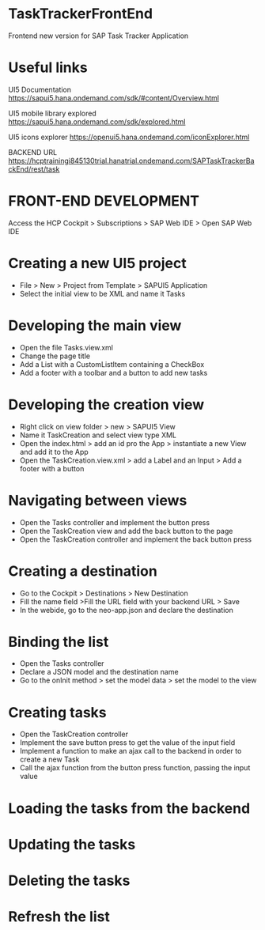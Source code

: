 # TaskTrackerFrontEnd
Frontend new version for SAP Task Tracker Application

# Useful links

UI5 Documentation
https://sapui5.hana.ondemand.com/sdk/#content/Overview.html

UI5 mobile library explored
https://sapui5.hana.ondemand.com/sdk/explored.html

UI5 icons explorer
https://openui5.hana.ondemand.com/iconExplorer.html

BACKEND URL
https://hcptrainingi845130trial.hanatrial.ondemand.com/SAPTaskTrackerBackEnd/rest/task

# FRONT-END DEVELOPMENT
Access the HCP Cockpit > Subscriptions > SAP Web IDE > Open SAP Web IDE

# Creating a new UI5 project
-	File > New > Project from Template > SAPUI5 Application
-	Select the initial view to be XML and name it Tasks

# Developing the main view
-	Open the file Tasks.view.xml
-	Change the page title
-	Add a List with a CustomListItem containing a CheckBox
-	Add a footer with a toolbar and a button to add new tasks

# Developing the creation view
-	Right click on view folder > new > SAPUI5 View
-	Name it TaskCreation and select view type XML
-	Open the index.html > add an id pro the App > instantiate a new View and add it to the App
-	Open the TaskCreation.view.xml > add a Label and an Input > Add a footer with a button

# Navigating between views
-	Open the Tasks controller and implement the button press
-	Open the TaskCreation view and add the back button to the page
-	Open the TaskCreation controller and implement the back button press

# Creating a destination
-	Go to the Cockpit > Destinations > New Destination
-	Fill the name field >Fill the URL field with your backend URL > Save
-	In the webide, go to the neo-app.json and declare the destination

# Binding the list
-	Open the Tasks controller 
-	Declare a JSON model and the destination name
-	Go to the onInit method > set the model data > set the model to the view

# Creating tasks
-	Open the TaskCreation controller
-	Implement the save button press to get the value of the input field
-	Implement a function to make an ajax call to the backend in order to create a new Task
-	Call the ajax function from the button press function, passing the input value


# Loading the tasks from the backend
# Updating the tasks
# Deleting the tasks

# Refresh the list
